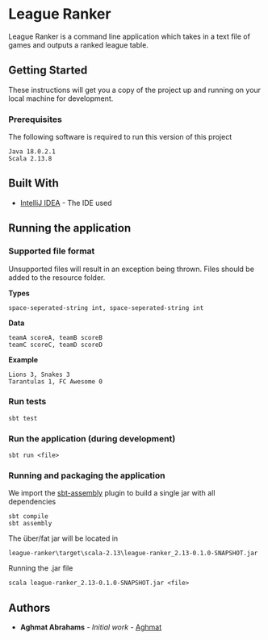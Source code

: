 # League Ranker

League Ranker is a command line application which takes in a text file of games and outputs a ranked league table.

## Getting Started

These instructions will get you a copy of the project up and running on your local machine for development.

### Prerequisites

The following software is required to run this version of this project

```
Java 18.0.2.1
Scala 2.13.8
```

## Built With

* [IntelliJ IDEA](https://www.jetbrains.com/idea/) - The IDE used

## Running the application

### Supported file format

Unsupported files will result in an exception being thrown. Files should be added to the resource folder.

**Types**
```
space-seperated-string int, space-seperated-string int
```

**Data**
```
teamA scoreA, teamB scoreB
teamC scoreC, teamD scoreD
```

**Example**
```
Lions 3, Snakes 3
Tarantulas 1, FC Awesome 0
```

### Run tests
```
sbt test
```

### Run the application (during development)
```
sbt run <file>
```

### Running and packaging the application
We import the [sbt-assembly](https://github.com/sbt/sbt-assembly) plugin to build a single jar with all dependencies

```
sbt compile
sbt assembly
```

The über/fat jar will be located in
```
league-ranker\target\scala-2.13\league-ranker_2.13-0.1.0-SNAPSHOT.jar
```
Running the .jar file
```
scala league-ranker_2.13-0.1.0-SNAPSHOT.jar <file>
```


## Authors

* **Aghmat Abrahams** - *Initial work* - [Aghmat](https://github.com/Aghmat)